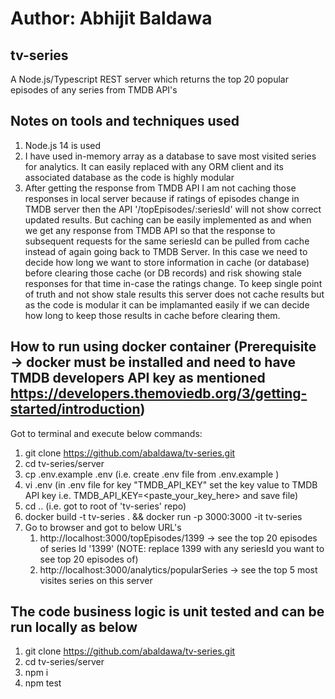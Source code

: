 # Author: Abhijit Baldawa
## tv-series
A Node.js/Typescript REST server which returns the top 20 popular episodes of any series from TMDB API's

## Notes on tools and techniques used
1. Node.js 14 is used
2. I have used in-memory array as a database to save most visited series for analytics. It can easily replaced with any ORM client and its associated database as the code is highly modular
3. After getting the response from TMDB API I am not caching those responses in local server because if ratings of episodes change in TMDB server then the API '/topEpisodes/:seriesId' will not show correct updated results. But caching can be easily implemented as and when we get any response from TMDB API so that the response to subsequent requests for the same seriesId can be pulled from cache instead of again going back to TMDB Server. In this case we need to decide how long we want to store information in cache (or database) before clearing those cache (or DB records) and risk showing stale responses for that time in-case the ratings change. To keep single point of truth and not show stale results this server does not cache results but as the code is modular it can be implamanted easily if we can decide how long to keep those results in cache before clearing them.  

## How to run using docker container (Prerequisite -> docker must be installed and need to have TMDB developers API key as mentioned https://developers.themoviedb.org/3/getting-started/introduction)
Got to terminal and execute below commands:
1. git clone https://github.com/abaldawa/tv-series.git
2. cd tv-series/server
3. cp .env.example .env   (i.e. create .env file from .env.example )
4. vi .env   (in .env file for key "TMDB_API_KEY" set the key value to TMDB API key i.e. TMDB_API_KEY=<paste_your_key_here> and save file)
6. cd ..   (i.e. got to root of 'tv-series' repo)
3. docker build -t tv-series . && docker run -p 3000:3000 -it tv-series
4. Go to browser and got to below URL's
    1. http://localhost:3000/topEpisodes/1399 -> see the top 20 episodes of series Id '1399' (NOTE: replace 1399 with any seriesId you want to see top 20 episodes of)
    2. http://localhost:3000/analytics/popularSeries -> see the top 5 most visites series on this server
    
## The code business logic is unit tested and can be run locally as below
1. git clone https://github.com/abaldawa/tv-series.git
2. cd tv-series/server
3. npm i
4. npm test
